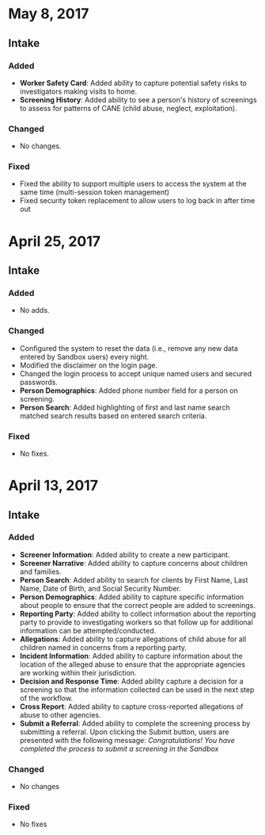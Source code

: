 # May 8, 2017 
## Intake 
### Added 
- **Worker Safety Card**:  Added ability to capture potential safety risks to investigators making visits to home.
- **Screening History**: Added ability to see a person's history of screenings to assess for patterns of CANE (child abuse, neglect, exploitation). 
### Changed 
- No changes. 
### Fixed 
- Fixed the ability to support multiple users to access the system at the same time (multi-session token management)
- Fixed security token replacement to allow users to log back in after time out

# April 25, 2017
## Intake
### Added
- No adds.
### Changed
- Configured the system to reset the data (i.e., remove any new data entered by Sandbox users) every night.
- Modified the disclaimer on the login page.
- Changed the login process to accept unique named users and secured passwords.
- **Person Demographics**: Added phone number field for a person on screening.
- **Person Search**: Added highlighting of first and last name search matched search results based on entered search criteria.
### Fixed
- No fixes.

# April 13, 2017
##  Intake
### Added
- **Screener Information**: Added ability to create a new participant.
- **Screener Narrative**: Added ability to capture concerns about children and families.
- **Person Search**:  Added ability to search for clients by First Name, Last Name, Date of Birth, and Social Security Number.  
- **Person Demographics**: Added  ability to capture specific information about people to ensure that the correct people are added to screenings.
- **Reporting Party**: Added ability to collect information about the reporting party to provide to investigating workers so that follow up for additional information can be attempted/conducted.
- **Allegations**: Added ability to capture allegations of child abuse for all children named in concerns from a reporting party.
- **Incident Information**: Added ability to capture information about the location of the alleged abuse to ensure that the appropriate agencies are working within their jurisdiction. 
- **Decision and Response Time**: Added ability capture a decision for a screening so that the information collected can be used in the next step of the workflow.
- **Cross Report**: Added ability to capture cross-reported allegations of abuse to other agencies.
- **Submit a Referral**: Added ability to complete the screening process by submitting a referral.  Upon clicking the Submit button, users are presented with the following message: *Congratulations!  You have completed the process to submit a screening in the Sandbox*
### Changed
- No changes
### Fixed
- No fixes
